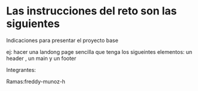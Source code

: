 # Las instrucciones del reto son las siguientes

Indicaciones para presentar el proyecto base

ej: hacer una landong page sencilla que tenga los sigueintes elementos: un
header , un main y un footer

Integrantes:

Ramas:freddy-munoz-h
